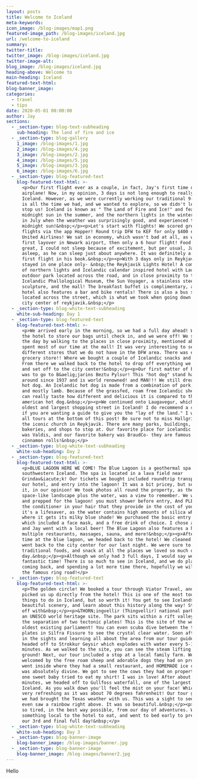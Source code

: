 ```yaml
---
layout: posts
title: Welcome to Iceland
meta-keywords:
icon_image: /blog-images/map1.png
featured-image_path: /blog-images/iceland.jpg
url: /welcome-to-iceland
summary:
twitter-title:
twitter_image: /blog-images/iceland.jpg
twitter-image-alt:
blog_image: /blog-images/iceland.jpg
heading-above: Welcome to
main-heading: Iceland
featured-text-html:
blog-banner_image:
categories:
  - travel
  - tips
date: 2020-05-01 00:00:00
author: Jay
sections:
  - _section-type: blog-text-subheading
    sub-heading: The land of fire and ice
  - _section-type: blog-gallery
    1_image: /blog-images/1.jpg
    2_image: /blog-images/4.jpg
    3_image: /blog-images/2.jpg
    4_image: /blog-images/5.jpg
    5_image: /blog-images/3.jpg
    6_image: /blog-images/6.jpg
  - _section-type: blog-featured-text
    blog-featured-text-html: >-
      <p>Our first flight ever as a couple, in fact, Jay's first time on an
      airplane! Now, in my opinion, 3 days is not long enough to really enjoy
      Iceland. However, as we were currently working our traditional 9-5s, this
      is all the time we had, and we wanted to explore, so we didn't let timing
      stop us! Iceland is known as " The Land of Fire and Ice!" and features
      midnight sun in the summer, and the northern lights in the winter. We went
      in July when the weather was surprisingly good, and experienced the
      midnight sun!&nbsp;</p><p>Let's start with flights! We scored great
      flights via the app Hopper! Round trip DFW to KEF for only $400 each on
      United Airlines! We sat in economy, which wasn't bad at all, as we had our
      first layover in Newark airport, then only a 6 hour flight! Food was
      great, I could not sleep because of excitement, but per usual, Jay fell
      asleep, as he can sleep just about anywhere. It was definitely a great
      first flight in his book.&nbsp;</p><p>With 3 days only in Reykjavik, we
      stayed in one place only- &nbsp;the Reykjavik Lights Hotel! A combination
      of northern lights and Icelandic calendar inspired hotel with Laugardalur
      outdoor park located across the road, and in close proximity to the
      Icelandic Phallological Museum, the Sun Voyager, a stainless steel boat
      sculpture, and the mall! The breakfast buffet is complimentary, and the
      hotel also features a bar and bike rentals! There is also a bus stop
      located across the street, which is what we took when going down to the
      city center of reykjavik.&nbsp;</p>
  - _section-type: blog-white-text-subheading
    white-sub-heading: Day 1
  - _section-type: blog-featured-text
    blog-featured-text-html: >-
      <p>We arrived early in the morning, so we had a full day ahead! We asked
      the hotel to store our bags until check in, and we were off! We started
      the day by walking to the places in close proximity, mentioned above, and
      spent most of our time at the mall! It was very interesting to see the
      different stores that we do not have in the DFW area. There was even a
      grocery store!! Where we bought a couple of Icelandic snacks and wine.
      From there we walked back to the hotel to drop off everything we bought,
      and set off to the city center!&nbsp;</p><p>Our first matter of business
      was to go to B&aelig;jarins Beztu Pylsur! This "hot dog" stand has been
      around since 1937 and is world renowned! and MAN!!! We still dream of this
      hot dog. An Icelandic hot dog is made from a combination of pork, beef,
      and mostly lamb. Because of the grassfed, roam free Icelandic sheep, you
      can really taste how different and delicious it is compared to the
      american hot dog.&nbsp;</p><p>We continued onto Laugavegur, which is the
      oldest and largest shopping street in Iceland! I do recommend a city tour
      if you are wanting a guide to give you the "lay of the land." I will link
      all tours at the bottom of this post! Be sure not to miss Hallgrimskrkj,
      the iconic church in Reykjavik. There are many parks, buildings, museums,
      bakeries, and shops to stop at. Our favorite place for icelandic ice cream
      was Valdis, and our favorite bakery was BraudCo- they are famous for their
      cinnamon rolls!&nbsp;</p>
  - _section-type: blog-white-text-subheading
    white-sub-heading: Day 2
  - _section-type: blog-featured-text
    blog-featured-text-html: >-
      <p>BLUE LAGOON HERE WE COME! The Blue Lagoon is a geothermal spa in
      southwestern Iceland. The spa is located in a lava field near
      Grindav&iacute;k! Our tickets we bought included roundtrip transport from
      our hotel, and entry into the lagoon! It was a bit pricey, but so worth
      it, in our opinion! We took photos all round the property, as the rocky,
      space-like landscape plus the water, was a view to remember. We went in
      and prepped for the lagoon! you must shower before entry, And PLEASE put
      the conditioner in your hair that they provide in the cost of your ticket-
      it's a lifesaver, as the water contains high amounts of silica which is
      where it gets its milky blue shade! We purchased the basic entry fee,
      which included a face mask, and a free drink of choice. I chose a wine,
      and Jay went with a local beer! The Blue Lagoon also features a hotel,
      multiple restaurants, massages, sauna, and more!&nbsp;</p><p>After our
      time at the blue lagoon, we headed back to the hotel! We cleaned up, and
      went back to the city center for our last night. We were sure to eat more
      traditional foods, and snack at all the places we loved so much our first
      day.&nbsp;</p><p>Although we only had 3 full days, I would say we had a
      fantastic time! There is so much to see in Iceland, and we do plan on
      coming back, and spending a lot more time there, hopefully we will travel
      the famous ring road!</p>
  - _section-type: blog-featured-text
    blog-featured-text-html: >-
      <p>The golden circle! We booked a tour through Viator Travel, and they
      picked us up directly from the hotel! This is one of the most touristic
      things to do in Iceland, but so worth it! You get to see Icelands
      beautiful scenery, and learn about this history along the way! Starting
      off with&nbsp;</p><p>&THORN;ingvellir (Thingvellir) national park! This is
      an UNESCO world heritage site. The park sits within a rift valley, causing
      the separation of two tectonic plates! This is the site of the world's
      oldest existing parliament! You can even scuba dive between the tectonic
      plates in Silfra Fissure to see the crystal clear water. Soon after taking
      in the sights and learning all about the area from our tour guide, we
      headed off to Strokkur Geysir which explodes with water every 5-10
      minutes. As we walked to the site, you can see the steam lifting from the
      ground! Next, our tour included a stop at a local family farm. We were
      welcomed by the free roam sheep and adorable dogs they had on property. We
      went inside where they had a small restaurant, and HOMEMADE ice cream! It
      was absolutely divine. We got to see the cows they had on property, and
      one sweet baby tried to eat my shirt! I was in love! After about 45
      minutes, we headed off to Gullfoss waterfall, one of the largest in
      Iceland. As you walk down you'll feel the mist on your face! Which was
      very refreshing as it was about 70 degrees fahrenheit! Our tour guide said
      we had brought the Texas weather with us. This was a sight to see, and we
      even saw a rainbow right above. It was so beautiful.&nbsp;</p><p>We were
      so tired, in the best way possible, from our day of adventures. We grabbed
      something local to the hotel to eat, and went to bed early to prepare for
      our 3rd and final full day!&nbsp;</p>
  - _section-type: blog-white-text-subheading
    white-sub-heading: Day 3
  - _section-type: blog-banner-image
    blog-banner_image: /blog-images/banner.jpg
  - _section-type: blog-banner-image
    blog-banner_image: /blog-images/banner2.jpg
---
```

Hello&nbsp;
